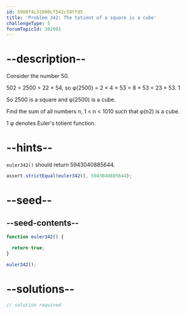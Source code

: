 ```yaml
---
id: 5900f4c31000cf542c50ffd5
title: 'Problem 342: The totient of a square is a cube'
challengeType: 5
forumTopicId: 302001
---
```


# --description--

Consider the number 50.

502 = 2500 = 22 × 54, so φ(2500) = 2 × 4 × 53 = 8 × 53 = 23 × 53. 1

So 2500 is a square and φ(2500) is a cube.

Find the sum of all numbers n, 1 &lt; n &lt; 1010 such that φ(n2) is a cube.

1 φ denotes Euler's totient function.

# --hints--

`euler342()` should return 5943040885644.

```js
assert.strictEqual(euler342(), 5943040885644);
```

# --seed--

## --seed-contents--

```js
function euler342() {

  return true;
}

euler342();
```

# --solutions--

```js
// solution required
```
